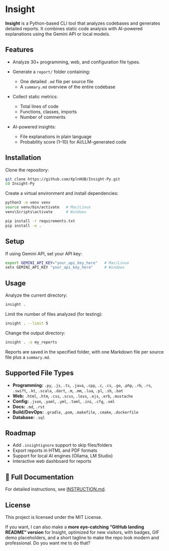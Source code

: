 # Insight

**Insight** is a Python-based CLI tool that analyzes codebases and generates detailed reports. It combines static code analysis with AI-powered explanations using the Gemini API or local models.

## Features

* Analyze 30+ programming, web, and configuration file types.
* Generate a `report/` folder containing:

  * One detailed `.md` file per source file
  * A `summary.md` overview of the entire codebase
* Collect static metrics:

  * Total lines of code
  * Functions, classes, imports
  * Number of comments
* AI-powered insights:

  * File explanations in plain language
  * Probability score (1–10) for AI/LLM-generated code

## Installation

Clone the repository:

```bash
git clone https://github.com/XplnHUB/Insight-Py.git
cd Insight-Py
```

Create a virtual environment and install dependencies:

```bash
python3 -m venv venv
source venv/bin/activate   # Mac/Linux
venv\Scripts\activate      # Windows

pip install -r requirements.txt
pip install -e .
```

## Setup

If using Gemini API, set your API key:

```bash
export GEMINI_API_KEY="your_api_key_here"   # Mac/Linux
setx GEMINI_API_KEY "your_api_key_here"     # Windows
```

## Usage

Analyze the current directory:

```bash
insight .
```

Limit the number of files analyzed (for testing):

```bash
insight . --limit 5
```

Change the output directory:

```bash
insight . -o my_reports
```

Reports are saved in the specified folder, with one Markdown file per source file plus a `summary.md`.

## Supported File Types

* **Programming:** `.py`, `.js`, `.ts`, `.java`, `.cpp`, `.c`, `.cs`, `.go`, `.php`, `.rb`, `.rs`, `.swift`, `.kt`, `.scala`, `.dart`, `.m`, `.mm`, `.lua`, `.pl`, `.sh`, `.bat`
* **Web:** `.html`, `.htm`, `.css`, `.scss`, `.less`, `.ejs`, `.erb`, `.mustache`
* **Config:** `.json`, `.yaml`, `.yml`, `.toml`, `.ini`, `.cfg`, `.xml`
* **Docs:** `.md`, `.rst`
* **Build/DevOps:** `.gradle`, `.pom`, `.makefile`, `.cmake`, `.dockerfile`
* **Database:** `.sql`

## Roadmap

* Add `.insightignore` support to skip files/folders
* Export reports in HTML and PDF formats
* Support for local AI engines (Ollama, LM Studio)
* Interactive web dashboard for reports

## 📖 Full Documentation

For detailed instructions, see [INSTRUCTION.md](INSTRUCTION.md).

## License

This project is licensed under the MIT License.

If you want, I can also make a **more eye-catching “GitHub landing README” version** for Insight, optimized for new visitors, with badges, GIF demo placeholders, and a short tagline to make the repo look modern and professional. Do you want me to do that?
